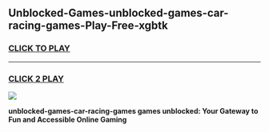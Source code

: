 
## Unblocked-Games-unblocked-games-car-racing-games-Play-Free-xgbtk
<h3>
<a href="https://premium76.site?title=unblocked-games-car-racing-games&ref=23A">CLICK TO PLAY</a></h3>
<hr>

<h3>
<a href="https://premium76.site?title=unblocked-games-car-racing-games&ref=23A">CLICK 2 PLAY</a>
  
</h3>

<a href="https://premium76.site?title=unblocked-games-car-racing-games&ref=23A"><img src="https://clearcache.store/games.png"></a>


**unblocked-games-car-racing-games games unblocked: Your Gateway to Fun and Accessible Online Gaming**

